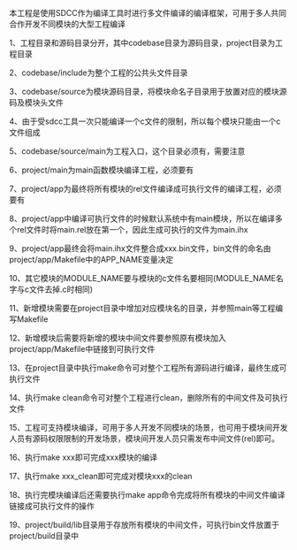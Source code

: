 本工程是使用SDCC作为编译工具时进行多文件编译的编译框架，可用于多人共同合作开发不同模块的大型工程编译


1、工程目录和源码目录分开，其中codebase目录为源码目录，project目录为工程目录

2、codebase/include为整个工程的公共头文件目录

3、codebase/source为模块源码目录，将模块命名子目录用于放置对应的模块源码及模块头文件

4、由于受sdcc工具一次只能编译一个c文件的限制，所以每个模块只能由一个c文件组成

5、codebase/source/main为工程入口，这个目录必须有，需要注意


6、project/main为main函数模块编译工程，必须要有

7、project/app为最终将所有模块的rel文件编译成可执行文件的编译工程，必须要有

8、project/app中编译可执行文件的时候默认系统中有main模块，所以在编译多个rel文件时将main.rel放在第一个，因此生成可执行的文件为main.ihx

9、project/app最终会将main.ihx文件整合成xxx.bin文件，bin文件的命名由project/app/Makefile中的APP_NAME变量决定

10、其它模块的MODULE_NAME要与模块的c文件名要相同(MODULE_NAME名字与c文件去掉.c时相同)

11、新增模块需要在project目录中增加对应模块名的目录，并参照main等工程编写Makefile

12、新增模块后需要将新增的模块中间文件要参照原有模块加入project/app/Makefile中链接到可执行文件


13、在project目录中执行make命令可对整个工程所有源码进行编译，最终生成可执行文件

14、执行make clean命令可对整个工程进行clean，删除所有的中间文件及可执行文件

15、工程可支持模块编译，可用于多人开发不同模块的场景，也可用于模块间开发人员有源码权限限制的开发场景，模块间开发人员只需发布中间文件(rel)即可。

16、执行make xxx即可完成xxx模块的编译

17、执行make xxx_clean即可完成对模块xxx的clean

18、执行完模块编译后还需要执行make app命令完成将所有模块的中间文件编译链接成可执行文件的操作


19、project/build/lib目录用于存放所有模块的中间文件，可执行bin文件放置于project/build目录中

